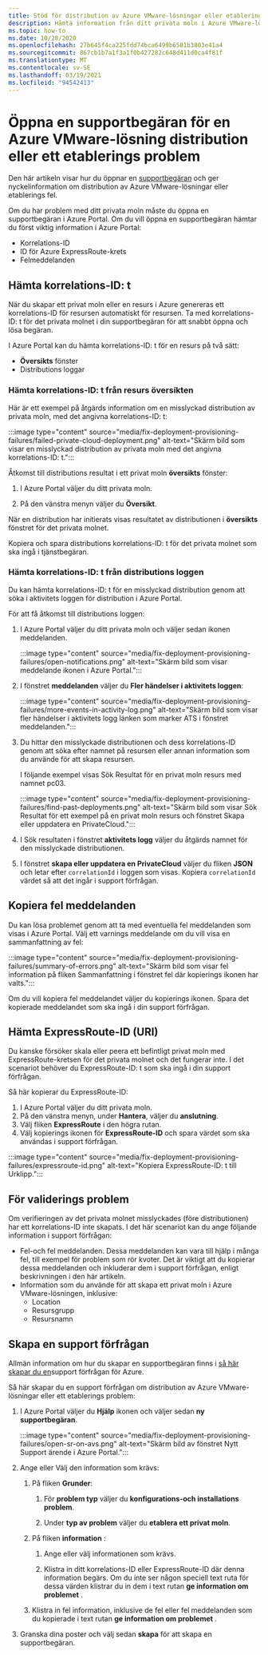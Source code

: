 ```yaml
---
title: Stöd för distribution av Azure VMware-lösningar eller etablerings problem
description: Hämta information från ditt privata moln i Azure VMware-lösningen för att skicka en tjänstbegäran om distribution av en Azure VMware-lösning eller ett etablerings problem.
ms.topic: how-to
ms.date: 10/28/2020
ms.openlocfilehash: 27b645f4ca225fdd74bca6499b6581b3803e41a4
ms.sourcegitcommit: 867cb1b7a1f3a1f0b427282c648d411d0ca4f81f
ms.translationtype: MT
ms.contentlocale: sv-SE
ms.lasthandoff: 03/19/2021
ms.locfileid: "94542413"
---
```

# <a name="open-a-support-request-for-an-azure-vmware-solution-deployment-or-provisioning-failure"></a>Öppna en supportbegäran för en Azure VMware-lösning distribution eller ett etablerings problem

Den här artikeln visar hur du öppnar en [supportbegäran](https://rc.portal.azure.com/#create/Microsoft.Support) och ger nyckelinformation om distribution av Azure VMware-lösningar eller etablerings fel. 

Om du har problem med ditt privata moln måste du öppna en supportbegäran i Azure Portal. Om du vill öppna en supportbegäran hämtar du först viktig information i Azure Portal:

- Korrelations-ID
- ID för Azure ExpressRoute-krets
- Felmeddelanden

## <a name="get-the-correlation-id"></a>Hämta korrelations-ID: t
 
När du skapar ett privat moln eller en resurs i Azure genereras ett korrelations-ID för resursen automatiskt för resursen. Ta med korrelations-ID: t för det privata molnet i din supportbegäran för att snabbt öppna och lösa begäran.

I Azure Portal kan du hämta korrelations-ID: t för en resurs på två sätt:

* **Översikts** fönster
* Distributions loggar
 
 ### <a name="get-the-correlation-id-from-the-resource-overview"></a>Hämta korrelations-ID: t från resurs översikten

Här är ett exempel på åtgärds information om en misslyckad distribution av privata moln, med det angivna korrelations-ID: t:

:::image type="content" source="media/fix-deployment-provisioning-failures/failed-private-cloud-deployment.png" alt-text="Skärm bild som visar en misslyckad distribution av privata moln med det angivna korrelations-ID: t.":::

Åtkomst till distributions resultat i ett privat moln **översikts** fönster:

1. I Azure Portal väljer du ditt privata moln.

1. På den vänstra menyn väljer du **Översikt**.

När en distribution har initierats visas resultatet av distributionen i **översikts** fönstret för det privata molnet.

Kopiera och spara distributions korrelations-ID: t för det privata molnet som ska ingå i tjänstbegäran.

### <a name="get-the-correlation-id-from-the-deployment-log"></a>Hämta korrelations-ID: t från distributions loggen

Du kan hämta korrelations-ID: t för en misslyckad distribution genom att söka i aktivitets loggen för distribution i Azure Portal.

För att få åtkomst till distributions loggen:

1. I Azure Portal väljer du ditt privata moln och väljer sedan ikonen meddelanden.

   :::image type="content" source="media/fix-deployment-provisioning-failures/open-notifications.png" alt-text="Skärm bild som visar meddelande ikonen i Azure Portal.":::

1. I fönstret **meddelanden** väljer du **Fler händelser i aktivitets loggen**:

    :::image type="content" source="media/fix-deployment-provisioning-failures/more-events-in-activity-log.png" alt-text="Skärm bild som visar fler händelser i aktivitets logg länken som marker ATS i fönstret meddelanden.":::

1. Du hittar den misslyckade distributionen och dess korrelations-ID genom att söka efter namnet på resursen eller annan information som du använde för att skapa resursen. 

    I följande exempel visas Sök Resultat för en privat moln resurs med namnet pc03.
 
    :::image type="content" source="media/fix-deployment-provisioning-failures/find-past-deployments.png" alt-text="Skärm bild som visar Sök Resultat för ett exempel på en privat moln resurs och fönstret Skapa eller uppdatera en PrivateCloud.":::
 
1. I Sök resultaten i fönstret **aktivitets logg** väljer du åtgärds namnet för den misslyckade distributionen.

1. I fönstret **skapa eller uppdatera en PrivateCloud** väljer du fliken **JSON** och letar efter `correlationId` i loggen som visas. Kopiera `correlationId` värdet så att det ingår i support förfrågan. 
 
## <a name="copy-error-messages"></a>Kopiera fel meddelanden

Du kan lösa problemet genom att ta med eventuella fel meddelanden som visas i Azure Portal. Välj ett varnings meddelande om du vill visa en sammanfattning av fel:
 
:::image type="content" source="media/fix-deployment-provisioning-failures/summary-of-errors.png" alt-text="Skärm bild som visar fel information på fliken Sammanfattning i fönstret fel där kopierings ikonen har valts.":::

Om du vill kopiera fel meddelandet väljer du kopierings ikonen. Spara det kopierade meddelandet som ska ingå i din support förfrågan.
 
## <a name="get-the-expressroute-id-uri"></a>Hämta ExpressRoute-ID (URI)
 
Du kanske försöker skala eller peera ett befintligt privat moln med ExpressRoute-kretsen för det privata molnet och det fungerar inte. I det scenariot behöver du ExpressRoute-ID: t som ska ingå i din support förfrågan.

Så här kopierar du ExpressRoute-ID:

1. I Azure Portal väljer du ditt privata moln.
1. På den vänstra menyn, under **Hantera**, väljer du **anslutning**. 
1. Välj fliken **ExpressRoute** i den högra rutan.
1. Välj kopierings ikonen för **ExpressRoute-ID** och spara värdet som ska användas i support förfrågan.
 
:::image type="content" source="media/fix-deployment-provisioning-failures/expressroute-id.png" alt-text="Kopiera ExpressRoute-ID: t till Urklipp."::: 
 
## <a name="pre-validation-failures"></a>För validerings problem

Om verifieringen av det privata molnet misslyckades (före distributionen) har ett korrelations-ID inte skapats. I det här scenariot kan du ange följande information i support förfrågan:

- Fel-och fel meddelanden. Dessa meddelanden kan vara till hjälp i många fel, till exempel för problem som rör kvoter. Det är viktigt att du kopierar dessa meddelanden och inkluderar dem i support förfrågan, enligt beskrivningen i den här artikeln.
- Information som du använde för att skapa ett privat moln i Azure VMware-lösningen, inklusive:
  - Location
  - Resursgrupp
  - Resursnamn

## <a name="create-your-support-request"></a>Skapa en support förfrågan

Allmän information om hur du skapar en supportbegäran finns i [så här skapar du en](../azure-portal/supportability/how-to-create-azure-support-request.md)support förfrågan för Azure. 

Så här skapar du en support förfrågan om distribution av Azure VMware-lösningar eller ett etablerings problem:

1. I Azure Portal väljer du **Hjälp** ikonen och väljer sedan **ny supportbegäran**.

    :::image type="content" source="media/fix-deployment-provisioning-failures/open-sr-on-avs.png" alt-text="Skärm bild av fönstret Nytt Support ärende i Azure Portal.":::

1. Ange eller Välj den information som krävs:

   1. På fliken **Grunder**:

      1. För **problem typ** väljer du **konfigurations-och installations problem**.

      1. Under **typ av problem** väljer du **etablera ett privat moln**.

   1. På fliken **information** :

      1. Ange eller välj informationen som krävs.

      1. Klistra in ditt korrelations-ID eller ExpressRoute-ID där denna information begärs. Om du inte ser någon speciell text ruta för dessa värden klistrar du in dem i text rutan **ge information om problemet** .

    1. Klistra in fel information, inklusive de fel eller fel meddelanden som du kopierade i text rutan **ge information om problemet** .

1. Granska dina poster och välj sedan **skapa** för att skapa en supportbegäran.
